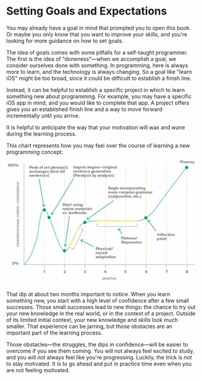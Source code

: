 # Setting Goals and Expectations

You may already have a goal in mind that prompted you to open this book. Or maybe you only know that you want to improve your skills, and you're looking for more guidance on how to set goals. 

The idea of goals comes with some pitfalls for a self-taught programmer. The first is the idea of "doneness"—when we accomplish a goal, we consider ourselves done with something. In programming, here is always more to learn, and the technology is always changing. So a goal like "learn iOS" might be too broad, since it could be difficult to establish a finish line.

Instead, it can be helpful to establish a specific project in which to learn something new about programming. For example, you may have a specific iOS app in mind, and you would like to complete that app. A project offers gives you an established finish line and a way to move forward incrementally until you arrive. 

It is helpful to anticipate the way that your motivation will wax and wane during the learning process.

This chart represents how you may feel over the course of learning a new programming concept:


![](6597926286215011610.jpg)

That dip at about two months important to notice. When you learn something new, you start with a high level of confidence after a few small successes. Those small successes lead to new things: the chance to try out your new knowledge in the real world, or in the context of a project. Outside of its limited initial context, your new knowledge and skills look much smaller. That experience can be jarring, but those obstacles are an important part of the learning process.

Those obstacles—the struggles, the dips in confidence—will be easier to overcome if you see them coming. You will not always feel excited to study, and you will not always feel like you're progressing. Luckily, the trick is *not* to stay motivated. It is to go ahead and put in practice time even when you are not feeling motivated. 

